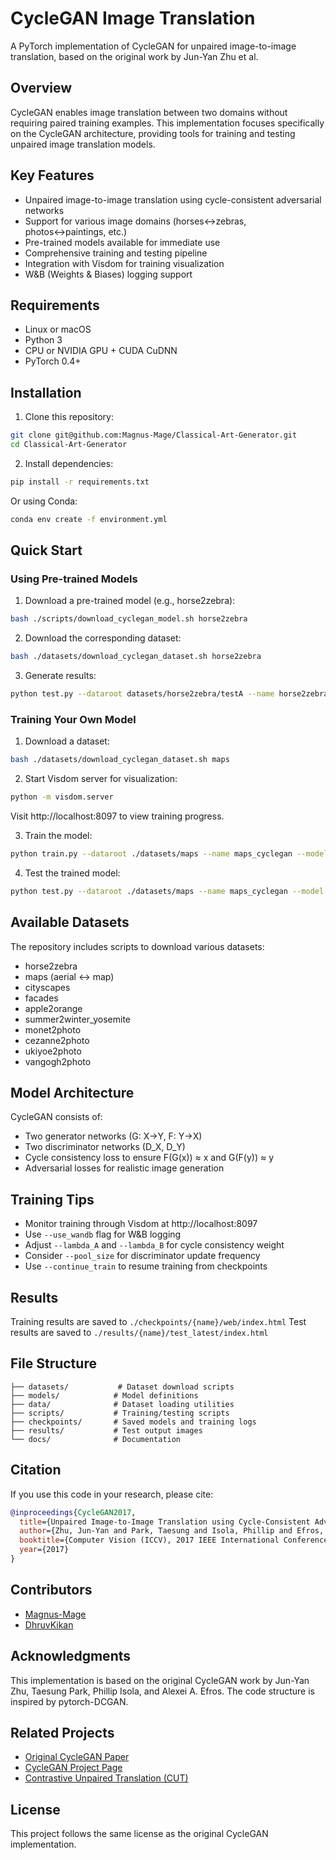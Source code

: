 # CycleGAN Image Translation

A PyTorch implementation of CycleGAN for unpaired image-to-image translation, based on the original work by Jun-Yan Zhu et al.

## Overview

CycleGAN enables image translation between two domains without requiring paired training examples. This implementation focuses specifically on the CycleGAN architecture, providing tools for training and testing unpaired image translation models.

## Key Features

- Unpaired image-to-image translation using cycle-consistent adversarial networks
- Support for various image domains (horses↔zebras, photos↔paintings, etc.)
- Pre-trained models available for immediate use
- Comprehensive training and testing pipeline
- Integration with Visdom for training visualization
- W&B (Weights & Biases) logging support

## Requirements

- Linux or macOS
- Python 3
- CPU or NVIDIA GPU + CUDA CuDNN
- PyTorch 0.4+

## Installation

1. Clone this repository:
```bash
git clone git@github.com:Magnus-Mage/Classical-Art-Generator.git
cd Classical-Art-Generator
```

2. Install dependencies:
```bash
pip install -r requirements.txt
```

Or using Conda:
```bash
conda env create -f environment.yml
```

## Quick Start

### Using Pre-trained Models

1. Download a pre-trained model (e.g., horse2zebra):
```bash
bash ./scripts/download_cyclegan_model.sh horse2zebra
```

2. Download the corresponding dataset:
```bash
bash ./datasets/download_cyclegan_dataset.sh horse2zebra
```

3. Generate results:
```bash
python test.py --dataroot datasets/horse2zebra/testA --name horse2zebra_pretrained --model test --no_dropout
```

### Training Your Own Model

1. Download a dataset:
```bash
bash ./datasets/download_cyclegan_dataset.sh maps
```

2. Start Visdom server for visualization:
```bash
python -m visdom.server
```
Visit http://localhost:8097 to view training progress.

3. Train the model:
```bash
python train.py --dataroot ./datasets/maps --name maps_cyclegan --model cycle_gan
```

4. Test the trained model:
```bash
python test.py --dataroot ./datasets/maps --name maps_cyclegan --model cycle_gan
```

## Available Datasets

The repository includes scripts to download various datasets:
- horse2zebra
- maps (aerial ↔ map)
- cityscapes
- facades
- apple2orange
- summer2winter_yosemite
- monet2photo
- cezanne2photo
- ukiyoe2photo
- vangogh2photo

## Model Architecture

CycleGAN consists of:
- Two generator networks (G: X→Y, F: Y→X)
- Two discriminator networks (D_X, D_Y)
- Cycle consistency loss to ensure F(G(x)) ≈ x and G(F(y)) ≈ y
- Adversarial losses for realistic image generation

## Training Tips

- Monitor training through Visdom at http://localhost:8097
- Use `--use_wandb` flag for W&B logging
- Adjust `--lambda_A` and `--lambda_B` for cycle consistency weight
- Consider `--pool_size` for discriminator update frequency
- Use `--continue_train` to resume training from checkpoints

## Results

Training results are saved to `./checkpoints/{name}/web/index.html`
Test results are saved to `./results/{name}/test_latest/index.html`

## File Structure

```
├── datasets/           # Dataset download scripts
├── models/            # Model definitions
├── data/              # Dataset loading utilities
├── scripts/           # Training/testing scripts
├── checkpoints/       # Saved models and training logs
├── results/           # Test output images
└── docs/              # Documentation
```

## Citation

If you use this code in your research, please cite:

```bibtex
@inproceedings{CycleGAN2017,
  title={Unpaired Image-to-Image Translation using Cycle-Consistent Adversarial Networks},
  author={Zhu, Jun-Yan and Park, Taesung and Isola, Phillip and Efros, Alexei A},
  booktitle={Computer Vision (ICCV), 2017 IEEE International Conference on},
  year={2017}
}
```

## Contributors

- [Magnus-Mage](https://github.com/Magnus-Mage)
- [DhruvKikan](https://github.com/DhruvKikan)

## Acknowledgments

This implementation is based on the original CycleGAN work by Jun-Yan Zhu, Taesung Park, Phillip Isola, and Alexei A. Efros. The code structure is inspired by pytorch-DCGAN.

## Related Projects

- [Original CycleGAN Paper](https://arxiv.org/pdf/1703.10593.pdf)
- [CycleGAN Project Page](https://junyanz.github.io/CycleGAN/)
- [Contrastive Unpaired Translation (CUT)](https://github.com/taesungp/contrastive-unpaired-translation)

## License

This project follows the same license as the original CycleGAN implementation.
